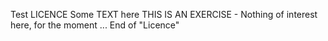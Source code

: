 Test LICENCE
Some TEXT here
THIS IS AN EXERCISE - Nothing of interest here, for the moment ...
End of "Licence"
